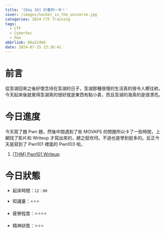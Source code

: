 ```yaml
---
title: '[Day 16] 計畫的一半！'
cover: /images/hacker_in_the_universe.jpg
categories: 2024 CTF Training
tags:
  - CTF
  - CyberSec
  - Pwn
abbrlink: 86a224b6
date: 2024-07-25 23:36:41
---
```


# 前言

從澎湖回來之後好懷念待在澎湖的日子，澎湖那種很慢的生活真的很令人嚮往欸。今天起床後就覺得澎湖真的很好就是東西有點小貴，而且澎湖的海真的是很漂亮。

# 今日進度

今天寫了題 Pwn 題，然後中間遇到了些 MOVAPS 的問題所以卡了一些時間，上網找了影片和 Writeup 才寫出來的，總之挺坎坷。不過也是學到挺多的。反正今天是寫到了 Pwn101 裡面的 Pwn103 啦。

1. [[THM] Pwn101 Writeup](https://cx330.tw/posts/83b7f1b/)

# 今日狀態

-   起床時間：`12：00`

-   知識量：⭐⭐⭐

-   疲勞程度：⭐⭐⭐⭐

-   精神狀態：⭐⭐⭐
